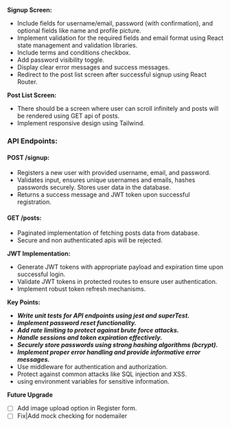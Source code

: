 **Signup Screen:**
- Include fields for username/email, password (with confirmation), and optional fields like name and profile picture.
- Implement validation for the required fields and email format using React state management and validation libraries.
- Include terms and conditions checkbox.
- Add password visibility toggle.
- Display clear error messages and success messages.
- Redirect to the post list screen after successful signup using React Router.

**Post List Screen:**
- There should be a screen where user can scroll infinitely and posts will be rendered using GET api of posts.
- Implement responsive design using Tailwind.

### API Endpoints:

#### POST /signup:
- Registers a new user with provided username, email, and password.
- Validates input, ensures unique usernames and emails, hashes passwords securely. Stores user data in the database.
- Returns a success message and JWT token upon successful registration.

#### GET /posts:
- Paginated implementation of fetching posts data from database.
- Secure and non authenticated apis will be rejected.

**JWT Implementation:**
- Generate JWT tokens with appropriate payload and expiration time upon successful login.
- Validate JWT tokens in protected routes to ensure user authentication.
- Implement robust token refresh mechanisms.

**Key Points:**
- ***Write unit tests for API endpoints using jest and superTest.***
- ***Implement password reset functionality.***
- ***Add rate limiting to protect against brute force attacks.***
- ***Handle sessions and token expiration effectively.***
- ***Securely store passwords using strong hashing algorithms (bcrypt).***
- ***Implement proper error handling and provide informative error messages.***
- Use middleware for authentication and authorization.
- Protect against common attacks like SQL injection and XSS.
- using environment variables for sensitive information.

**Future Upgrade**
- [ ] Add image upload option in Register form.
- [ ] Fix|Add mock checking for nodemailer <sendOTP>